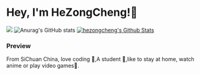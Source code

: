 # Hey, I'm HeZongCheng!👏
![](https://moe-counter.glitch.me/get/@hezongcheng.github.readme?theme=rule34)
![Anurag's GitHub stats](https://github-readme-stats.vercel.app/api?username=hezongcheng&show_icons=true&theme=radical)
[![hezongcheng's Github Stats](https://github-readme-stats.vercel.app/api/top-langs/?username=hezongcheng&theme=radical&langs_count=6&layout=compact)](https://github.com/anuraghazra/github-readme-stats)
### Preview
From SiChuan China, love coding 🐘,A student 🏫,like to stay at home, watch anime or play video games🌿.










